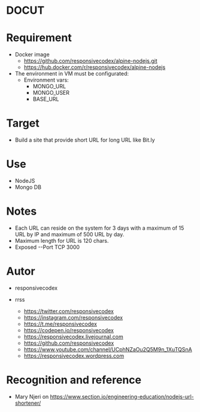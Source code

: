 # DOCUT

# Requirement
- Docker image
  - https://github.com/responsivecodex/alpine-nodejs.git
  - https://hub.docker.com/r/responsivecodex/alpine-nodejs
- The environment in VM must be configurated:
  - Environment vars:
    - MONGO_URL
    - MONGO_USER
    - BASE_URL


# Target
- Build a site that provide short URL for long URL like Bit.ly

# Use
- NodeJS
- Mongo DB

# Notes
- Each URL can reside on the system for 3 days with a maximum of 15 URL by IP and maximum of 500 URL by day.
-  Maximum length for URL is 120 chars.
- Exposed
  --Port TCP  3000


# Autor
- responsivecodex
- rrss
  
  - https://twitter.com/responsivecodex
  - https://instagram.com/responsivecodex
  - https://t.me/responsivecodex
  - https://codepen.io/responsivecodex
  - https://responsivecodex.livejournal.com
  - https://github.com/responsivecodex
  - https://www.youtube.com/channel/UCphNZaOu2Q5M9n_1XuTQSnA
  - https://responsivecodex.wordpress.com


# Recognition and reference
- Mary Njeri on https://www.section.io/engineering-education/nodejs-url-shortener/